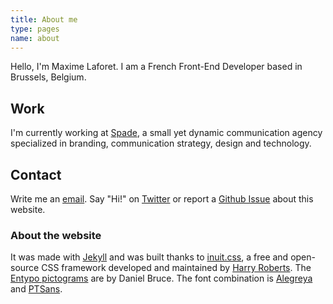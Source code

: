 ```yaml
---
title: About me
type: pages
name: about
---
```


Hello, I'm Maxime Laforet. I am a French Front-End Developer based in Brussels, Belgium.

## Work

I'm currently working at [Spade](http://spade.be), a small yet dynamic communication agency specialized in branding, communication strategy, design and technology.

## Contact

Write me an [email](mailto:contact@maximelaforet.com). Say "Hi!" on [Twitter](http://twitter.com/?status=Hi!,%20@macxim%20) or report a [Github Issue](https://github.com/macxim/macxim.github.com/issues) about this website.

### About the website

It was made with [Jekyll](https://github.com/mojombo/jekyll) and was built thanks to [inuit.css](http://inuitcss.com/), a free and open-source CSS framework developed and maintained by [Harry Roberts](http://twitter.com/csswizardry). The [Entypo pictograms](http://www.entypo.com/) are by Daniel Bruce. The font combination is [Alegreya](http://www.fontsquirrel.com/fonts/alegreya) and [PTSans](http://www.fontsquirrel.com/fonts/PT-Sans).
